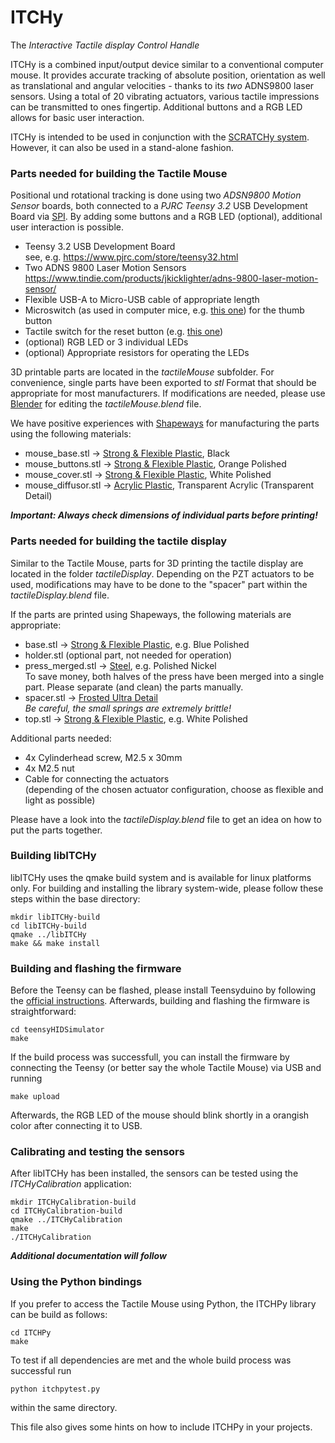 # ITCHy
The *Interactive Tactile display Control Handle*

ITCHy is a combined input/output device similar to a conventional computer mouse. It provides accurate tracking of absolute position, orientation as well as translational and angular velocities - thanks to its *two* ADNS9800 laser sensors. Using a total of 20 vibrating actuators, various tactile impressions can be transmitted to ones fingertip. Additional buttons and a RGB LED allows for basic user interaction.

ITCHy is intended to be used in conjunction with the [SCRATCHy system](https://github.com/OpenTactile/SCRATCHy).<br>
However, it can also be used in a stand-alone fashion.

### Parts needed for building the Tactile Mouse

Positional und rotational tracking is done using two *ADSN9800 Motion Sensor* boards, both connected to a *PJRC Teensy 3.2* USB Development Board via [SPI](https://en.wikipedia.org/wiki/Serial_Peripheral_Interface_Bus). By adding some buttons and a RGB LED (optional), additional user interaction is possible.

  * Teensy 3.2 USB Development Board<br>
    see, e.g. https://www.pjrc.com/store/teensy32.html    
  * Two ADNS 9800 Laser Motion Sensors<br>
    https://www.tindie.com/products/jkicklighter/adns-9800-laser-motion-sensor/
  * Flexible USB-A to Micro-USB cable of appropriate length  
  * Microswitch (as used in computer mice, e.g. [this one](http://www.newark.com/omron-electronic-components/d2f/microswitch-pin-plunger-spdt-3a/dp/36K7257)) for the thumb button
  * Tactile switch for the reset button (e.g. [this one](http://www.newark.com/alps/skhhaqa010/switch-tactile-6x6mm-vert-red/dp/94T3234))
  * (optional) RGB LED or 3 individual LEDs
  * (optional) Appropriate resistors for operating the LEDs
  
3D printable parts are located in the *tactileMouse* subfolder. For convenience, single parts have been exported to *stl* Format that should be appropriate for most manufacturers. If modifications are needed, please use [Blender](https://www.blender.org/) for editing the *tactileMouse.blend* file.

We have positive experiences with [Shapeways](https://www.shapeways.com/) for manufacturing the parts using the following materials:

  * mouse_base.stl &rarr; [Strong & Flexible Plastic](https://www.shapeways.com/materials/strong-and-flexible-plastic), Black
  * mouse_buttons.stl &rarr; [Strong & Flexible Plastic](https://www.shapeways.com/materials/strong-and-flexible-plastic), Orange Polished
  * mouse_cover.stl &rarr; [Strong & Flexible Plastic](https://www.shapeways.com/materials/strong-and-flexible-plastic), White Polished
  * mouse_diffusor.stl &rarr; [Acrylic Plastic](https://www.shapeways.com/materials/acrylic-plastic), Transparent Acrylic (Transparent Detail)

***Important: Always check dimensions of individual parts before printing!***

### Parts needed for building the tactile display

Similar to the Tactile Mouse, parts for 3D printing the tactile display are located in the folder *tactileDisplay*. Depending on the PZT actuators to be used, modifications may have to be done to the "spacer" part within the *tactileDisplay.blend* file.

If the parts are printed using Shapeways, the following materials are appropriate:

  * base.stl &rarr; [Strong & Flexible Plastic](https://www.shapeways.com/materials/strong-and-flexible-plastic), e.g. Blue Polished
  * holder.stl (optional part, not needed for operation)
  * press_merged.stl &rarr; [Steel](https://www.shapeways.com/materials/steel), e.g. Polished Nickel<br>
    To save money, both halves of the press have been merged into a single part. Please separate (and clean) the parts manually.
  * spacer.stl &rarr; [Frosted Ultra Detail](https://www.shapeways.com/materials/frosted-detail-plastic)<br>
    *Be careful, the small springs are extremely brittle!*
  * top.stl &rarr; [Strong & Flexible Plastic](https://www.shapeways.com/materials/strong-and-flexible-plastic), e.g. White Polished
  
Additional parts needed:
  * 4x Cylinderhead screw, M2.5 x 30mm
  * 4x M2.5 nut
  * Cable for connecting the actuators<br>(depending of the chosen actuator configuration, choose as flexible and light as possible)

Please have a look into the *tactileDisplay.blend* file to get an idea on how to put the parts together.

### Building libITCHy
libITCHy uses the qmake build system and is available for linux platforms only. For building and installing the library system-wide, please follow these steps within the base directory:

```shell
mkdir libITCHy-build
cd libITCHy-build
qmake ../libITCHy
make && make install
```

### Building and flashing the firmware
Before the Teensy can be flashed, please install Teensyduino by following the [official instructions](https://www.pjrc.com/teensy/td_download.html). Afterwards, building and flashing the firmware is straightforward:

```shell
cd teensyHIDSimulator
make
```
If the build process was successfull, you can install the firmware by connecting the Teensy (or better say the whole Tactile Mouse) via USB and running

```shell
make upload
```
Afterwards, the RGB LED of the mouse should blink shortly in a orangish color after connecting it to USB.

### Calibrating and testing the sensors
After libITCHy has been installed, the sensors can be tested using the *ITCHyCalibration* application:

```shell
mkdir ITCHyCalibration-build
cd ITCHyCalibration-build
qmake ../ITCHyCalibration
make
./ITCHyCalibration
```
***Additional documentation will follow***

### Using the Python bindings
If you prefer to access the Tactile Mouse using Python, the ITCHPy library can be build as follows:

```shell
cd ITCHPy
make
```

To test if all dependencies are met and the whole build process was successful run
```shell
python itchpytest.py
```
within the same directory.

This file also gives some hints on how to include ITCHPy in your projects.
